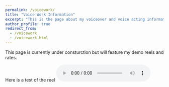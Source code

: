 ```yaml
---
permalink: /voicework/
title: "Voice Work Information"
excerpt: "This is the page about my voiceover and voice acting information"
author_profile: true
redirect_from:
  - /voicework
  - /voicework.html
---
```


This page is currently under consturction but will feature my demo reels and rates.

Here is a test of the reel
<audio controls>
  <source src="voiceover/character_reel/character_reel_july2020.wav" type="audio/wav">
</audio>
